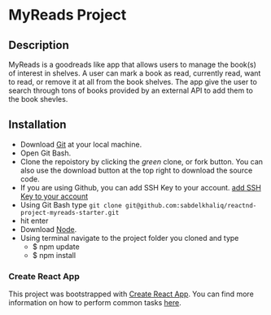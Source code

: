 # MyReads Project

## Description

MyReads is a goodreads like app that allows users to manage the book(s) of interest in shelves. A user can mark a book as read, currently read, want to read, or remove it at all from the book shelves. The app give the user to search through tons of books provided by an external API to add them to the book shevles.

## Installation

- Download [Git](https://git-scm.com/downloads) at your local machine.
- Open Git Bash.
- Clone the repoistory by clicking the _green_ clone, or fork button. You can also use the download button at the top right to download the source code.
- If you are using Github, you can add SSH Key to your account. [add SSH Key to your account](https://help.github.com/en/enterprise/2.15/user/articles/adding-a-new-ssh-key-to-your-github-account)
- Using Git Bash type ```git clone git@github.com:sabdelkhaliq/reactnd-project-myreads-starter.git```
- hit enter
- Download [Node](http://nodejs.org/).
- Using terminal navigate to the project folder you cloned and type 
    - $ npm update
    - $ npm install

### Create React App

This project was bootstrapped with [Create React App](https://github.com/facebookincubator/create-react-app). You can find more information on how to perform common tasks [here](https://github.com/facebookincubator/create-react-app/blob/master/packages/react-scripts/template/README.md).
